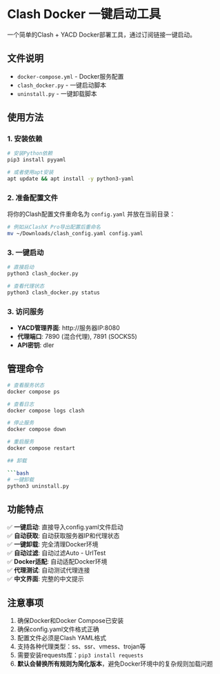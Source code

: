# Clash Docker 一键启动工具

一个简单的Clash + YACD Docker部署工具，通过订阅链接一键启动。

## 文件说明

- `docker-compose.yml` - Docker服务配置
- `clash_docker.py` - 一键启动脚本
- `uninstall.py` - 一键卸载脚本

## 使用方法

### 1. 安装依赖

```bash
# 安装Python依赖
pip3 install pyyaml

# 或者使用apt安装
apt update && apt install -y python3-yaml
```

### 2. 准备配置文件

将你的Clash配置文件重命名为 `config.yaml` 并放在当前目录：

```bash
# 例如从ClashX Pro导出配置后重命名
mv ~/Downloads/clash_config.yaml config.yaml
```

### 3. 一键启动

```bash
# 直接启动
python3 clash_docker.py

# 查看代理状态
python3 clash_docker.py status
```

### 3. 访问服务

- **YACD管理界面**: http://服务器IP:8080
- **代理端口**: 7890 (混合代理), 7891 (SOCKS5)
- **API密钥**: dler

## 管理命令

```bash
# 查看服务状态
docker compose ps

# 查看日志
docker compose logs clash

# 停止服务
docker compose down

# 重启服务
docker compose restart

## 卸载

```bash
# 一键卸载
python3 uninstall.py
```

## 功能特点

✅ **一键启动**: 直接导入config.yaml文件启动  
✅ **自动获取**: 自动获取服务器IP和代理状态  
✅ **一键卸载**: 完全清理Docker环境  
✅ **自动过滤**: 自动过滤Auto - UrlTest  
✅ **Docker适配**: 自动适配Docker环境  
✅ **代理测试**: 自动测试代理连接  
✅ **中文界面**: 完整的中文提示  

## 注意事项

1. 确保Docker和Docker Compose已安装
2. 确保config.yaml文件格式正确
3. 配置文件必须是Clash YAML格式
4. 支持各种代理类型：ss、ssr、vmess、trojan等
5. 需要安装requests库：`pip3 install requests`
6. **默认会替换所有规则为简化版本**，避免Docker环境中的复杂规则加载问题 